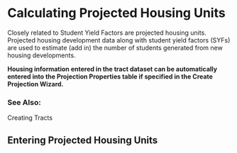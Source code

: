 # Calculating Projected Housing Units
Closely related to Student Yield Factors are projected housing units.  Projected housing development data along with student yield factors (SYFs) are used to estimate (add in) the number of students generated from new housing developments.

 

**Housing information entered in the tract dataset can be automatically entered into the Projection Properties table if specified in the Create Projection Wizard.**

 

### See Also:
Creating Tracts

## Entering Projected Housing Units
